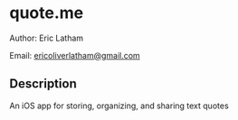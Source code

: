 # <span>quote.me</span>

Author: Eric Latham

Email: ericoliverlatham@gmail.com

## Description

An iOS app for storing, organizing, and sharing text quotes
